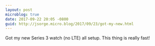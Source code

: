 ```yaml
---
layout: post
microblog: true
date: 2017-09-22 20:05 -0800
guid: http://jsorge.micro.blog/2017/09/23/got-my-new.html
---
```

Got my new Series 3 watch (no LTE) all setup. This thing is really fast!
